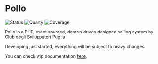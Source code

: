 Pollo
=====
![Status](https://travis-ci.org/cdspuglia/pollo.svg)
![Quality](https://scrutinizer-ci.com/g/cdspuglia/pollo/badges/quality-score.png?b=master)
![Coverage](https://scrutinizer-ci.com/g/cdspuglia/pollo/badges/coverage.png?b=master)

Pollo is a PHP, event sourced, domain driven designed polling system by Club degli Sviluppatori Puglia

Developing just started, everything will be subject to heavy changes.

You can check wip documentation [here](http://cdspuglia.github.io/pollo).
